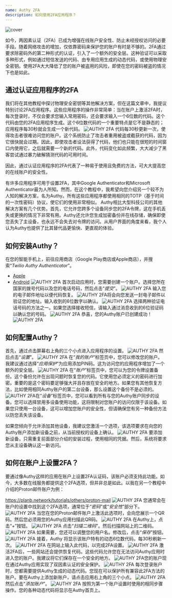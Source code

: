 ```yaml
---
name: Authy 2FA
description: 如何使用2FA应用程序？
---
```

![cover](assets/cover.webp)

如今，两因素认证（2FA）已成为增强在线账户安全性、防止未经授权访问的必要手段。随着网络攻击的增加，仅依靠密码来保护您的账户有时是不够的。2FA通过要求除密码外的第二种形式的认证，引入了一个额外的安全层。这种验证可以采取多种形式，例如通过短信发送的代码、由专用应用生成的动态代码，或使用物理安全密钥。使用2FA大大降低了您的账户被盗用的风险，即使在您的密码被盗的情况下也是如此。

## 通过认证应用程序的2FA

我们将在其他教程中探讨物理安全密钥等其他解决方案，但在这篇文章中，我提议特别讨论2FA应用程序。这些应用程序的操作非常简单：当在账户上激活2FA时，每次登录时，不仅会要求您输入常用密码，还会要求输入一个6位数的代码。这个代码由您的2FA应用程序生成。这个6位数代码的一个重要特点是它不是静态的；应用程序每30秒就会生成一个新代码。
![AUTHY 2FA](assets/notext/01.webp)
代码每30秒更新一次，使得攻击者很难访问您的账户。这个系统防止了攻击者重用被盗或截获的代码，因为它很快就会过期。因此，即使攻击者设法获得了代码，他们也只能在很短的时间窗口内使用它，之后就需要一个新的代码。此外，代码变化如此频繁，大大减少了黑客尝试通过暴力破解猜测代码的可用时间。

因此，通过认证应用程序的2FA代表了一种易于使用且免费的方法，可大大提高您的在线账户的安全性。

有许多应用程序可用于设置2FA，其中Google Authenticator和Microsoft Authenticator最为人所知。然而，在这个教程中，我希望向您介绍另一个较不为人知的解决方案，名为Authy。所有这些应用程序都使用相同的TOTP（基于时间的一次性密码）协议，使它们的使用非常相似。
Authy相比大型科技公司的其他解决方案有几个优势。首先，它允许您跨多个设备同步您的2FA令牌，这在手机丢失或更换的情况下非常有用。Authy还允许您生成加密备份并在线存储，确保即使您丢失了主设备，也永远不会失去对令牌的访问。从用户界面的角度来看，我个人认为Authy也提供了比其替代品更愉快、更直观的体验。

## 如何安装Authy？

在您的智能手机上，前往应用商店（Google Play商店或Apple商店），并搜索“*Twilio Authy Authenticator*”。

- [Apple](https://apps.apple.com/us/app/twilio-authy/id494168017)
- [Android](https://play.google.com/store/apps/details?id=com.authy.authy)
![AUTHY 2FA](assets/notext/02.webp)
首次启动应用时，您需要创建一个账户。选择您所在国家的拨号代码以及您的电话号码，然后点击“*提交*”。
![AUTHY 2FA](assets/notext/03.webp)
输入您的电子邮件地址以便代码恢复。
![AUTHY 2FA](assets/notext/04.webp)将会向您发送一封电子邮件以验证您的地址。输入收到的6位数字以确认。
![AUTHY 2FA](assets/notext/05.webp)
选择两种验证电话号码的方法之一。如果您选择接收短信，请输入通过消息收到的6位验证码以确认您的号码。
![AUTHY 2FA](assets/notext/06.webp)
恭喜，您的Authy账户已创建成功！
![AUTHY 2FA](assets/notext/07.webp)
## 如何配置Authy？

首先，通过点击屏幕右上角的三个小点进入应用程序的设置。
![AUTHY 2FA](assets/notext/08.webp)
然后点击“*设置*”。
![AUTHY 2FA](assets/notext/09.webp)
在“*我的账户*”标签页中，您可以修改您的账户。我建议通过选择“*应用保护*”为应用添加PIN码。这为访问您的应用程序增加了一个额外的安全层。
![AUTHY 2FA](assets/notext/10.webp)
在“*账户*”标签页中，您可以为您的令牌设置备份。这个备份允许在出现问题时恢复您的代码。它使用您必须定义的密码进行加密。重要的是这个密码要足够强大并且存放在安全的地方。如果您有其他恢复方法，比如使用相同Authy账户的第二台设备，那么设置这个备份不是必须的。
![AUTHY 2FA](assets/notext/11.webp)在“*设备*”标签页中，您可以看到所有与您的Authy账户同步的设备。您可以选择禁用多设备使用功能，这将限制对您账户的访问仅限于该设备。如果您只使用一台设备，这可以增加您账户的安全性，但请确保您有另一种备份方法以防您丢失该设备。

如果您倾向于允许添加其他设备，我建议您激活一个选项，该选项要求在向您的Authy账户添加新设备之前，从当前授权的设备上确认。
![AUTHY 2FA](assets/notext/12.webp)
要添加新设备，只需重复前面部分介绍的安装过程，使用相同的凭据。然后，系统将要求您从主设备确认这一新访问。

## 如何在账户上设置2FA？

要通过像Authy这样的应用在账户上设置2FA认证码，该账户必须支持此功能。如今，大多数在线服务都提供这个2FA选项，但并非总是如此。以我在另一个教程中介绍的Proton邮件账户为例：

https://planb.network/tutorials/others/proton-mail
![AUTHY 2FA](assets/notext/13.webp)
您通常会在账户的设置中找到这个2FA选项，通常位于“*密码*”或“*安全性*”部分下。
![AUTHY 2FA](assets/notext/14.webp)
当您在您的Proton邮件账户上激活此选项时，会向您展示一个QR码。然后您必须用您的Authy应用扫描此QR码。
![AUTHY 2FA](assets/notext/15.webp)
在Authy上，点击“*+*”按钮。
![AUTHY 2FA](assets/notext/16.webp)
点击“*扫描二维码*”。然后扫描网站上的二维码。![AUTHY 2FA](assets/notext/17.webp)
如果需要，您还可以调整您的用户名。修改后，点击“*保存*”按钮。
![AUTHY 2FA](assets/notext/18.webp)
接着，Authy 将显示该账户特有的动态6位数代码，每30秒刷新一次。
![AUTHY 2FA](assets/notext/19.webp)
在网站上输入此代码，以完成2FA设置。
![AUTHY 2FA](assets/notext/20.webp)
激活2FA后，一些网站还会提供恢复代码。这些代码允许您在无法访问Authy应用时进入您的账户。我建议将它们保存在一个安全的地方。
![AUTHY 2FA](assets/notext/21.webp)您的账户现在通过Authy应用实现了双因素认证的安全保护。
![AUTHY 2FA](assets/notext/22.webp)
每次登录账户时，您都需要提供Authy生成的动态代码。您现在可以保护所有兼容此2FA方法的账户。要在Authy上添加新账户，请点击应用右上角的三个小点。
![AUTHY 2FA](assets/notext/23.webp)
然后点击“*添加账户*”。
![AUTHY 2FA](assets/notext/24.webp)
按照为第一个账户设置时使用的相同步骤操作。您的各种动态代码将显示在Authy首页上。